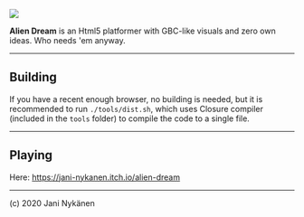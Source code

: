 ![](https://img.itch.zone/aW1nLzMzODczNDEucG5n/original/azyrl2.png)

**Alien Dream** is an Html5 platformer with GBC-like visuals and zero own ideas. Who needs 'em anyway.

---

## Building

If you have a recent enough browser, no building is needed, but it is recommended to run `./tools/dist.sh`, which uses Closure compiler (included in the `tools` folder) to compile the code to a single file.

---

## Playing

Here: https://jani-nykanen.itch.io/alien-dream

---

(c) 2020 Jani Nykänen

